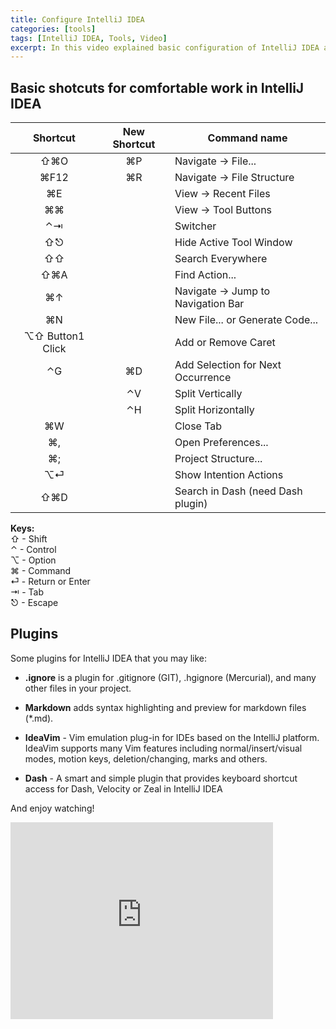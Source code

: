 ```yaml
---
title: Configure IntelliJ IDEA
categories: [tools]
tags: [IntelliJ IDEA, Tools, Video]
excerpt: In this video explained basic configuration of IntelliJ IDEA and usage of important shortcuts. Also we talk about some plugins for IntelliJ IDEA.
---
```


## Basic shotcuts for comfortable work in IntelliJ IDEA

| Shortcut 			| New Shortcut 	| Command name 
| :---------------: | :-----------: | ------------ 
| ⇧⌘O 				|  ⌘P  			| Navigate → File... 
| ⌘F12  			|  ⌘R  			| Navigate → File Structure 
| ⌘E				| 				| View → Recent Files 
| ⌘⌘				|				| View → Tool Buttons
| ⌃⇥				|				| Switcher
| ⇧⎋				| 				| Hide Active Tool Window
| ⇧⇧				|				| Search Everywhere
| ⇧⌘A				|				| Find Action...
| ⌘↑				|				| Navigate → Jump to Navigation Bar
| ⌘N				|				| New File... or Generate Code...
| ⌥⇧ Button1 Click 	|  				| Add or Remove Caret
| ⌃G				| ⌘D			| Add Selection for Next Occurrence
| 					| ⌃V			| Split Vertically
| 					| ⌃H			| Split Horizontally
| ⌘W				|				| Close Tab
| ⌘,				|				| Open Preferences...
| ⌘;				|				| Project Structure...
| ⌥⏎				|				| Show Intention Actions
| ⇧⌘D				|				| Search in Dash (need Dash plugin)


**Keys:**<br/>
⇧ - Shift<br/>
⌃ - Control<br/>
⌥ - Option<br/>
⌘ - Command<br/>
⏎ - Return or Enter<br/>
⇥ - Tab<br/>
⎋ - Escape<br/>

## Plugins

Some plugins for IntelliJ IDEA that you may like:

- **.ignore** is a plugin for .gitignore (GIT), .hgignore (Mercurial), and many other files in your project.

- **Markdown** adds syntax highlighting and preview for markdown files (*.md).

- **IdeaVim** - Vim emulation plug-in for IDEs based on the IntelliJ platform. IdeaVim supports many Vim features including normal/insert/visual modes, motion keys, deletion/changing, marks and others.

- **Dash** - A smart and simple plugin that provides keyboard shortcut access for Dash, Velocity or Zeal in IntelliJ IDEA

And enjoy watching!

<iframe width="420" height="315" src="https://www.youtube.com/embed/Z3-GnFghJWA" frameborder="0" allowfullscreen></iframe>

